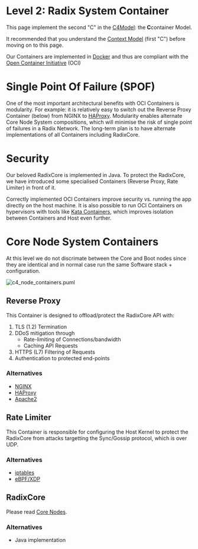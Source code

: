 # Level 2: Radix System Container

This page implement the second "C" in the [C4Model](https://c4model.com/#coreDiagrams): the **C**container Model.

It recommended that you understand the [Context Model](c4_context.md) (first "C") before moving on to this page.

Our Containers are implemented in [Docker](https://www.docker.com/) and thus are compliant with the [Open Container Initiative](https://www.opencontainers.org/) (OCI)

# Single Point Of Failure (SPOF)

One of the most important architectural benefits with OCI Containers is modularity. For example: it is relatively easy to switch out the Reverse Proxy Container (below) from NGINX to [HAProxy](http://www.haproxy.org/). Modularity enables alternate Core Node System compositions, which will minimise the risk of single point of failures in a Radix Network. The long-term plan is to have alternate implementations of all Containers including RadixCore.

# Security

Our beloved RadixCore is implemented in Java. To protect the RadixCore, we have introduced some specialised Containers (Reverse Proxy, Rate Limiter) in front of it.

Correctly implemented OCI Containers improve security vs. running the app directly on the host machine. It is also possible to run OCI Containers on hypervisors with tools like [Kata Containers](https://katacontainers.io/), which improves isolation between Containers and Host even further.

# Core Node System Containers

At this level we do not discrimate between the Core and Boot nodes since they are identical and in normal case run the same Software stack + configuration. 

![c4_node_containers.puml](http://www.plantuml.com/plantuml/proxy?cache=no&fmt=svg&src=https://raw.githubusercontent.com/radixdlt/docs/arch/arch/c4_node_containers.puml)

## Reverse Proxy

This Container is designed to offload/protect the RadixCore API with:

1. TLS (1.2) Termination
2. DDoS mitigation through
   * Rate-limiting of Connections/bandwidth
   * Caching API Requests
3. HTTPS (L7) Filtering of Requests
4. Authentication to protected end-points

### Alternatives

* [NGINX](https://www.nginx.com/)
* [HAProxy](http://www.haproxy.org/)
* [Apache2](https://httpd.apache.org/)

##  Rate Limiter

This Container is responsible for configuring the Host Kernel to protect the RadixCore from attacks targetting the Sync/Gossip protocol, which is over UDP. 

### Alternatives

* [iptables](https://linux.die.net/man/8/iptables)
* [eBPF/XDP](https://www.netronome.com/blog/bpf-ebpf-xdp-and-bpfilter-what-are-these-things-and-what-do-they-mean-enterprise/)

## RadixCore

Please read [Core Nodes](c4_context.md).

### Alternatives

* Java implementation